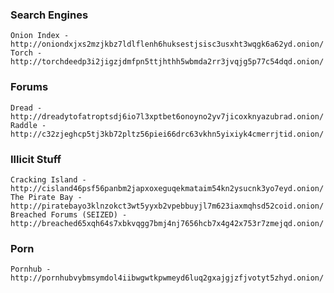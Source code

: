 ### Search Engines
    Onion Index - http://oniondxjxs2mzjkbz7ldlflenh6huksestjsisc3usxht3wqgk6a62yd.onion/
    Torch - http://torchdeedp3i2jigzjdmfpn5ttjhthh5wbmda2rr3jvqjg5p77c54dqd.onion/

### Forums
    Dread - http://dreadytofatroptsdj6io7l3xptbet6onoyno2yv7jicoxknyazubrad.onion/
    Raddle - http://c32zjeghcp5tj3kb72pltz56piei66drc63vkhn5yixiyk4cmerrjtid.onion/

### Illicit Stuff
    Cracking Island - http://cisland46psf56panbm2japxoxeguqekmataim54kn2ysucnk3yo7eyd.onion/
    The Pirate Bay - http://piratebayo3klnzokct3wt5yyxb2vpebbuyjl7m623iaxmqhsd52coid.onion/
    Breached Forums (SEIZED) - http://breached65xqh64s7xbkvqgg7bmj4nj7656hcb7x4g42x753r7zmejqd.onion/

### Porn
    Pornhub - http://pornhubvybmsymdol4iibwgwtkpwmeyd6luq2gxajgjzfjvotyt5zhyd.onion/
